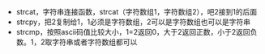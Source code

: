 - strcat，字符串连接函数，strcat（字符数组1，字符数组2），吧2接到1的后面
- strcpy，把2复制给1，1必须是字符数组，2可以是字符数组也可以是字符串
- strcmp，按照ascii码值比较大小，1=2返回0，大于2返回正数，小于2返回负数。1，2取字符串或者字符数组都可以